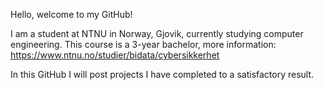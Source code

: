 Hello, welcome to my GitHub!

I am a student at NTNU in Norway, Gjovik, currently studying computer engineering. 
This course is a 3-year bachelor, more information: https://www.ntnu.no/studier/bidata/cybersikkerhet

In this GitHub I will post projects I have completed to a satisfactory result.
